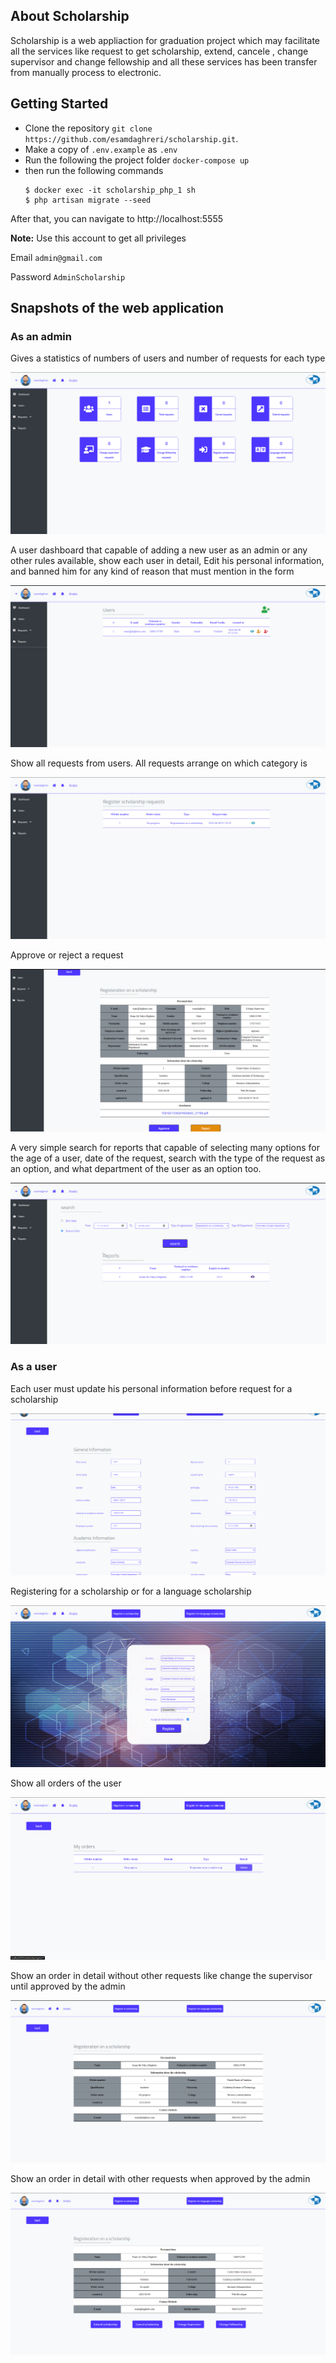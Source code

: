 ## About Scholarship

Scholarship is a web appliaction for graduation project which may facilitate all the services like request to get scholarship, extend, cancele , change supervisor and change fellowship and all these services has been transfer from manually process to electronic.

## Getting Started

- Clone the repository `git clone https://github.com/esamdaghreri/scholarship.git`.
- Make a copy of `.env.example` as `.env`
- Run the following the project folder `docker-compose up`
- then run the following commands
    ```
    $ docker exec -it scholarship_php_1 sh
    $ php artisan migrate --seed
    ```

After that, you can navigate to http://localhost:5555

**Note:** Use this account to get all privileges

Email `admin@gmail.com`

Password `AdminScholarship`

## Snapshots of the web application

### As an admin
Gives a statistics of numbers of users and number of requests for each type

![Main page for admins dashboard](https://github.com/esamdaghreri/scholarship/blob/master/snapshots/adminDashboardHome.png)

A user dashboard that capable of adding a new user as an admin or any other rules available, show each user in detail, Edit his personal information, and banned him for any kind of reason that must mention in the form

![User Dashboard](https://github.com/esamdaghreri/scholarship/blob/master/snapshots/adminUser.png)

Show all requests from users. All requests arrange on which category is

![Show all requests from users](https://github.com/esamdaghreri/scholarship/blob/master/snapshots/adminRegisterScholarship.png)

Approve or reject a request

![Approve or reject a request](https://github.com/esamdaghreri/scholarship/blob/master/snapshots/adminApproveOrRejectOrder.png)

A very simple search for reports that capable of selecting many options for the age of a user, date of the request, search with the type of the request as an option, and what department of the user as an option too.

![Approve or reject a request](https://github.com/esamdaghreri/scholarship/blob/master/snapshots/adminSerachReports.png)

### As a user
Each user must update his personal information before request for a scholarship

![Update personal information](https://github.com/esamdaghreri/scholarship/blob/master/snapshots/userPersonalInformation.png)

Registering for a scholarship or for a language scholarship

![Register form](https://github.com/esamdaghreri/scholarship/blob/master/snapshots/userRregisterScholarship.png)

Show all orders of the user

![Show all orders](https://github.com/esamdaghreri/scholarship/blob/master/snapshots/userShowAllOrders.png)

Show an order in detail without other requests like change the supervisor until approved by the admin

![Show an order in detail without requests](https://github.com/esamdaghreri/scholarship/blob/master/snapshots/userShowOrderInDetails.png)

Show an order in detail with other requests when approved by the admin

![Show an order in detail with requests](https://github.com/esamdaghreri/scholarship/blob/master/snapshots/userShowAllOperationAfterApprove.png)
